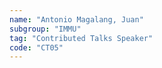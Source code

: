 ```yaml
---
name: "Antonio Magalang, Juan"
subgroup: "IMMU"
tag: "Contributed Talks Speaker"
code: "CT05"
---
```

